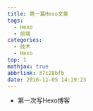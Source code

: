 ```yaml
---
title: 第一篇Hexo文章
tags:
  - Hexo
  - 前端
categories:
  - 技术
  - Hexo
top: 1
mathjax: true
abbrlink: 37c28bfb
date: 2016-11-05 14:19:23
---
```

- 第一次写Hexo博客